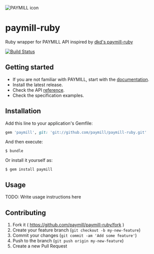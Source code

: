 ![PAYMILL icon](https://static.paymill.com/r/335f99eb3914d517bf392beb1adaf7cccef786b6/img/logo-download_Light.png)

paymill-ruby
============

Ruby wrapper for PAYMILL API inspired by [dkd's paymill-ruby](https://github.com/dkd/paymill-ruby)

[![Build Status](https://travis-ci.org/paymill/paymill-ruby.svg)](https://travis-ci.org/paymill/paymill-ruby)

Getting started
---------------

-	If you are not familiar with PAYMILL, start with the [documentation](https://www.paymill.com/en-gb/documentation-3/).
-	Install the latest release.
-	Check the API [reference](https://www.paymill.com/en-gb/documentation-3/reference/api-reference/).
-	Check the specification examples.

Installation
------------

Add this line to your application's Gemfile:

```ruby
gem 'paymill', git: 'git://github.com/paymill/paymill-ruby.git'
```

And then execute:

```
$ bundle
```

Or install it yourself as:

```
$ gem install paymill
```

Usage
-----

TODO: Write usage instructions here

Contributing
------------

1.	Fork it ( https://github.com/paymill/paymill-ruby/fork )
2.	Create your feature branch (`git checkout -b my-new-feature`)
3.	Commit your changes (`git commit -am 'Add some feature'`)
4.	Push to the branch (`git push origin my-new-feature`)
5.	Create a new Pull Request
